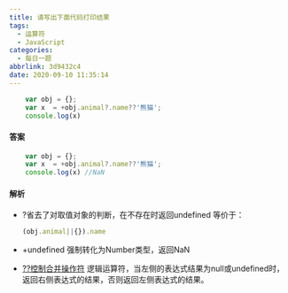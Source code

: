 ```yaml
---
title: 请写出下面代码打印结果
tags:
  - 运算符
  - JavaScript
categories:
  - 每日一题
abbrlink: 3d9432c4
date: 2020-09-10 11:35:14
---
```


```javascript
    var obj = {};
    var x  = +obj.animal?.name??'熊猫';
    console.log(x)
```

#### 答案

```javascript
    var obj = {};
    var x  = +obj.animal?.name??'熊猫';
    console.log(x) //NaN
```

#### 解析

+ ?省去了对取值对象的判断，在不存在时返回undefined
    等价于：
    ```javascript
    (obj.animal||{}).name
    ```
+ +undefined 强制转化为Number类型，返回NaN

+ [??控制合并操作符](https://developer.mozilla.org/zh-CN/docs/Web/JavaScript/Reference/Operators/Nullish_coalescing_operator)
    逻辑运算符，当左侧的表达式结果为null或undefined时，返回右侧表达式的结果，否则返回左侧表达式的结果。